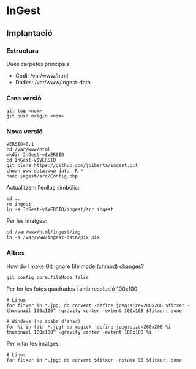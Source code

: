 # InGest

## Implantació

### Estructura

Dues carpetes principals:

  * Codi: /var/www/html
  * Dades: /var/www/ingest-data

### Crea versió

```
git tag <nom>
git push origin <nom>
```

### Nova versió

```
VERSIO=0.1
cd /var/www/html
mkdir InGest-v$VERSIO
cd InGest-v$VERSIO
git clone https://github.com/jciberta/ingest.git
chown www-data:www-data -R *
nano ingest/src/Config.php
```

Actualitzem l'enllaç simbòlic:
```
cd ..
rm ingest
ln -s InGest-v$VERSIO/ingest/src ingest
```

Per les imatges:
```
cd /var/www/html/ingest/img
ln -s /var/www/ingest-data/pix pix
```

### Altres

How do I make Git ignore file mode (chmod) changes?
```
git config core.fileMode false
```

Per fer les fotos quadrades i amb resolució 100x100:
```
# Linux
for fitxer in *.jpg; do convert -define jpeg:size=200x200 $fitxer -thumbnail 100x100^ -gravity center -extent 100x100 $fitxer; done

# Windows (no acaba d'anar)
for %i in (dir *.jpg) do magick -define jpeg:size=200x200 %i -thumbnail 100x100^ -gravity center -extent 100x100 %i
```

Per rotar les imatges:
```
# Linux
for fitxer in *.jpg; do convert $fitxer -rotate 90 $fitxer; done
```
